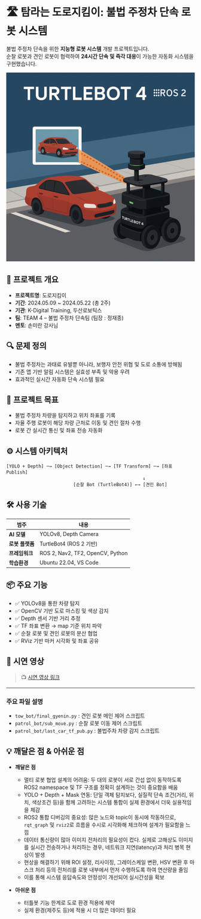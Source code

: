 
# 🛣️ 탐라는 도로지킴이: 불법 주정차 단속 로봇 시스템

불법 주정차 단속을 위한 **지능형 로봇 시스템** 개발 프로젝트입니다.  
순찰 로봇과 견인 로봇이 협력하여 **24시간 단속 및 즉각 대응**이 가능한 자동화 시스템을 구현했습니다.

![프로젝트 로고 또는 이미지](Image/TB4_AI.png)

## 📌 프로젝트 개요

- **프로젝트명**: 도로지킴이
- **기간**: 2024.05.09 ~ 2024.05.22 (총 2주)
- **기관**: K-Digital Training, 두산로보틱스
- **팀**: TEAM 4 – 불법 주정차 단속팀 (팀장 : 정재종) 
- **멘토**: 손미란 강사님

## 🔍 문제 정의

- 불법 주정차는 과태료 유발뿐 아니라, 보행자 안전 위협 및 도로 소통에 방해됨
- 기존 앱 기반 알림 시스템은 실효성 부족 및 악용 우려
- 효과적인 실시간 자동화 단속 시스템 필요

## 🎯 프로젝트 목표

- 불법 주정차 차량을 탐지하고 위치 좌표를 기록
- 자율 주행 로봇이 해당 차량 근처로 이동 및 견인 절차 수행
- 로봇 간 실시간 통신 및 좌표 전송 자동화

## ⚙️ 시스템 아키텍처

```
[YOLO + Depth] ─→ [Object Detection] ─→ [TF Transform] ─→ [좌표 Publish]
                                                   ↓
                         [순찰 Bot (TurtleBot4)] ←→ [견인 Bot]
```

## 🛠 사용 기술

| 범주           | 내용                                         |
|----------------|----------------------------------------------|
| **AI 모델**     | YOLOv8, Depth Camera                         |
| **로봇 플랫폼** | TurtleBot4 (ROS 2 기반)                     |
| **프레임워크**   | ROS 2, Nav2, TF2, OpenCV, Python            |
| **학습환경**    | Ubuntu 22.04,  VS Code                       |

## 📦 주요 기능

- ✅ YOLOv8을 통한 차량 탐지
- ✅ OpenCV 기반 도로 마스킹 및 색상 감지
- ✅ Depth 센서 기반 거리 추정
- ✅ TF 좌표 변환 → map 기준 위치 파악
- ✅ 순찰 로봇 및 견인 로봇의 분산 협업
- ✅ RViz 기반 마커 시각화 및 좌표 공유

## 🎥 시연 영상

> 📺 [시연 영상 링크](https://www.youtube.com/shorts/tp9fruPbt54)

---

### 주요 파일 설명

- `tow_bot/final_gyenin.py` : 견인 로봇 메인 제어 스크립트
- `patrol_bot/sub_move.py` : 순찰 로봇 이동 제어 스크립트
- `patrol_bot/last_car_tf_pub.py` : 불법주차 차량 감지 스크립트

## 💡 깨달은 점 & 아쉬운 점

- **깨달은 점**
  - 멀티 로봇 협업 설계의 어려움: 두 대의 로봇이 서로 간섭 없이 동작하도록 ROS2 namespace 및 TF 구조를 정확히 설계하는 것이 중요함을 배움
  - YOLO + Depth + Mask 연동: 단일 객체 탐지보다, 실질적 단속 조건(거리, 위치, 색상조건 등)을 함께 고려하는 시스템 통합이 실제 환경에서 더욱 실용적임을 체감
  - ROS2 통합 디버깅의 중요성: 많은 노드와 topic이 동시에 작동하므로, `rqt_graph` 및 `rviz2`로 흐름을 수시로 시각화해 체크하며 설계가 필요함을 느낌
  - 데이터 통신량이 많아 이미지 전처리의 필요성이 컸다. 실제로 고해상도 이미지를 실시간 전송하거나 처리하는 경우, 네트워크 지연(latency)과 처리 병목 현상이 발생
  - 현상을 해결하기 위해 ROI 설정, 리사이징, 그레이스케일 변환, HSV 변환 후 마스크 처리 등의 전처리를 로봇 내부에서 먼저 수행하도록 하여 연산량을 줄임
  - 이를 통해 시스템 응답속도와 안정성이 개선되어 실시간성을 확보

- **아쉬운 점**
  - 터틀봇 기능 한계로 도로 환경 적용에 제약
  - 실제 환경(제주도 등)에 적용 시 더 많은 데이터 필요

